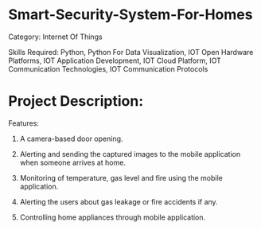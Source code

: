 # Smart-Security-System-For-Homes

Category: Internet Of Things

Skills Required:
Python, Python For Data Visualization, IOT Open Hardware Platforms, IOT Application Development, IOT Cloud Platform, IOT Communication Technologies, IOT Communication Protocols

# Project Description:

Features:

1.   A camera-based door opening.

2.   Alerting and sending the captured images to the mobile application when someone arrives at home. 

3.   Monitoring of temperature, gas level and fire using the mobile application.

4.   Alerting the users about gas leakage or fire accidents if any.

5.   Controlling home appliances through mobile application. 
